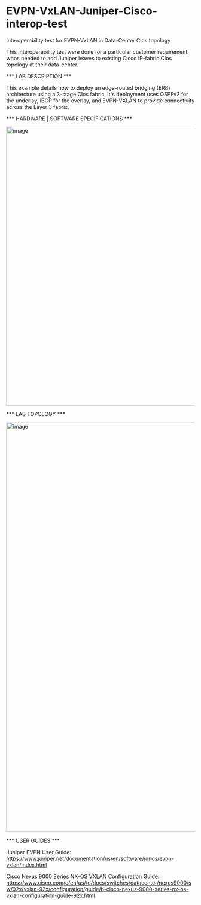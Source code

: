 # EVPN-VxLAN-Juniper-Cisco-interop-test
Interoperability test for EVPN-VxLAN in Data-Center Clos topology

This interoperability test were done for a particular customer requirement whos needed to add Juniper leaves to existing Cisco IP-fabric Clos topology at their data-center.

*** LAB DESCRIPTION ***

This example details how to deploy an edge-routed bridging (ERB) architecture using a 3-stage Clos fabric. It's deployment uses OSPFv2 for the underlay, iBGP for the overlay, and EVPN-VXLAN to provide connectivity across the Layer 3 fabric.

*** HARDWARE | SOFTWARE SPECIFICATIONS ***

<img width="745" alt="image" src="https://user-images.githubusercontent.com/117160980/199208033-67dc0fe5-8772-46a6-b1a7-ae927be2ec08.png">

*** LAB TOPOLOGY ***

<img width="1095" alt="image" src="https://user-images.githubusercontent.com/117160980/199207656-32365c28-81f4-4a78-9805-ce8e6502150d.png">

*** USER GUIDES ***

Juniper EVPN User Guide: https://www.juniper.net/documentation/us/en/software/junos/evpn-vxlan/index.html 

Cisco Nexus 9000 Series NX-OS VXLAN Configuration Guide: https://www.cisco.com/c/en/us/td/docs/switches/datacenter/nexus9000/sw/92x/vxlan-92x/configuration/guide/b-cisco-nexus-9000-series-nx-os-vxlan-configuration-guide-92x.html
